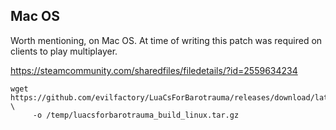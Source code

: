 ## Mac OS

Worth mentioning, on Mac OS. At time of writing this patch was required on clients to play multiplayer.

https://steamcommunity.com/sharedfiles/filedetails/?id=2559634234

```
wget https://github.com/evilfactory/LuaCsForBarotrauma/releases/download/latest/luacsforbarotrauma_build_linux.tar.gz \
     -o /temp/luacsforbarotrauma_build_linux.tar.gz
```